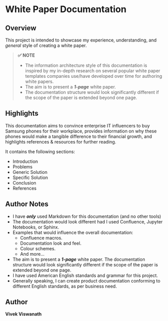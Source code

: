 # White Paper Documentation  



## Overview

This project is intended to showcase my experience, understanding, and _general_ style of creating a white paper. 


> **✅ NOTE** 
> * The information architecture style of this documentation is inspired by my in-depth research on several popular white paper templates companies use/have developed over time for authoring white papers. 
> * The aim is to present a ***1-page*** white paper.
> * The documentation structure would look significantly different if the scope of the paper is extended beyond one page.



## Highlights

This documentation aims to convince enterprise IT influencers to buy Samsung phones for their workplace, provides information on why these phones would make a tangible difference to their financial growth, and highlights references & resources for further reading.

It contains the following sections:
* Introduction
* Problems
* Generic Solution
* Specific Solution
* Conclusion
* References



## Author Notes

* I have ***only*** used Markdown for this documentation (and no other tools)
* The documentation would look different had I used Confluence, Jupyter Notebooks, or Sphinx. 
* Examples that would influence the overall documentation:
  * Confluence macros.
  * Documentation look and feel.
  * Colour schemes.
  * And more...
* The aim is to present a ***1-page*** white paper. The documentation structure would look significantly different if the scope of the paper is extended beyond one page.
* I have used American English standards and grammar for this project. 
* Generally speaking, I can create product documentation conforming to different English standards, as per business need.



## Author

**Vivek Viswanath**  



